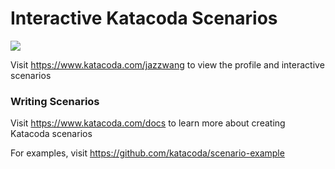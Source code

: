 # Interactive Katacoda Scenarios

[![](http://shields.katacoda.com/katacoda/jazzwang/count.svg)](https://www.katacoda.com/jazzwang "Get your profile on Katacoda.com")

Visit https://www.katacoda.com/jazzwang to view the profile and interactive scenarios

### Writing Scenarios
Visit https://www.katacoda.com/docs to learn more about creating Katacoda scenarios

For examples, visit https://github.com/katacoda/scenario-example

